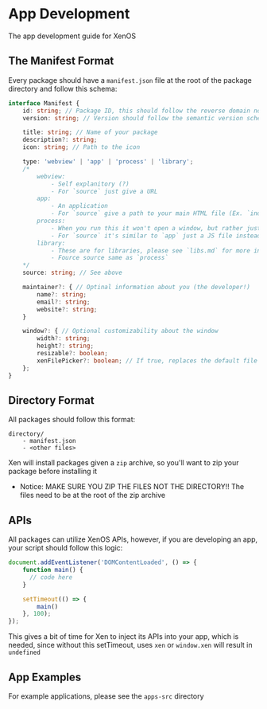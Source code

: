# App Development
The app development guide for XenOS

## The Manifest Format
Every package should have a `manifest.json` file at the root of the package directory and follow this schema:
```ts
interface Manifest {
    id: string; // Package ID, this should follow the reverse domain notation (Ex. org.nebulaservices.about)
    version: string; // Version should follow the semantic version schema

    title: string; // Name of your package
    description?: string;
    icon: string; // Path to the icon

    type: 'webview' | 'app' | 'process' | 'library';
    /*
        webview:
            - Self explanitory (?)
            - For `source` just give a URL
        app: 
            - An application
            - For `source` give a path to your main HTML file (Ex. `index.html`)
        process:
            - When you run this it won't open a window, but rather just execute code
            - For `source` it's similar to `app` just a JS file instead
        library:
            - These are for libraries, please see `libs.md` for more information
            - Fource source same as `process`
    */
    source: string; // See above

    maintainer?: { // Optinal information about you (the developer!)
        name?: string;
        email?: string;
        website?: string;
    }

    window?: { // Optional customizability about the window
        width?: string;
        height?: string;
        resizable?: boolean;
        xenFilePicker?: boolean; // If true, replaces the default file picker with one for XenOS, letting you pick files from XenOS instead of your PC
    };
}
```

## Directory Format
All packages should follow this format:
```
directory/
    - manifest.json
    - <other files>
```
Xen will install packages given a `zip` archive, so you'll want to zip your package before installing it
- Notice: MAKE SURE YOU ZIP THE FILES NOT THE DIRECTORY!! The files need to be at the root of the zip archive

## APIs
All packages can utilize XenOS APIs, however, if you are developing an app, your script should follow this logic:
```js
document.addEventListener('DOMContentLoaded', () => {
    function main() {
      // code here
    }

    setTimeout(() => { 
        main()
    }, 100);
});
```
This gives a bit of time for Xen to inject its APIs into your app, which is needed, since without this setTimeout, uses `xen` or `window.xen` will result in `undefined`

## App Examples
For example applications, please see the `apps-src` directory